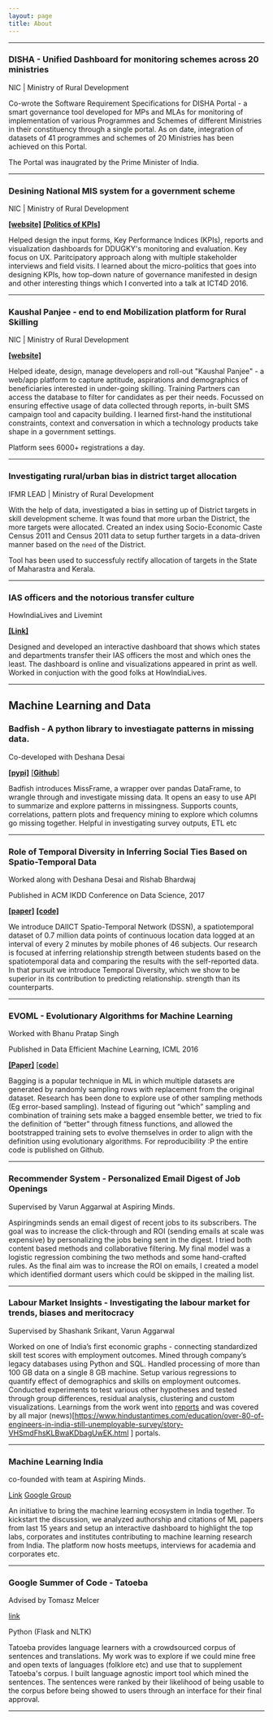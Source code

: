 ```yaml
---
layout: page
title: About
---
```


___

### DISHA - Unified Dashboard for monitoring schemes across 20 ministries
 NIC | Ministry of Rural Development

Co-wrote the Software Requirement Specifications for DISHA Portal - a smart governance tool developed for MPs and MLAs for monitoring of implementation of various Programmes and Schemes of different Ministries in their constituency through a single portal. As on date, integration of datasets of 41 programmes and schemes of 20 Ministries has been achieved on this Portal. 

The Portal was inaugrated by the Prime Minister of India.

___


### Desining National MIS system for a government scheme
NIC | Ministry of Rural Development

[**[website]**](http://ddugky.gov.in/mprmis/) [**[Politics of KPIs]**](http://schd.ws/hosted_files/2017ict4dconference/b5/Politics%20of%20KPIs.pdf)

Helped design the input forms, Key Performance Indices (KPIs), reports and visualization dashboards for DDUGKY's monitoring and evaluation.
Key focus on UX. Paritcipatory approach along with multiple stakeholder interviews and field visits. 
I learned about the micro-politics that goes into designing KPIs, how top-down nature of governance manifested in design and other interesting things which I converted into a talk at ICT4D 2016.

___

### Kaushal Panjee - end to end Mobilization platform for Rural Skilling
NIC | Ministry of Rural Development

[**[website]**](http://kaushalpanjee.nic.in)

Helped ideate, design, manage developers and roll-out "Kaushal Panjee" - a web/app platform to capture aptitude, aspirations and demographics
of beneficiaries interested in under-going skilling. Training Partners can access the database to filter for candidates as per their needs.
Focussed on ensuring effective usage of data collected through reports, in-built SMS campaign tool and capacity building.
I learned first-hand the institutional constraints, context and conversation in which a technology products take shape in a government settings.

Platform sees 6000+ registrations a day.

___

### Investigating rural/urban bias in district target allocation
IFMR LEAD | Ministry of Rural Development

With the help of data, investigated a bias in setting up of District targets in skill development scheme. It was found that more urban the District, the more targets were allocated. Created an index using Socio-Economic Caste Census 2011 and Census 2011 data to setup further targets in a data-driven manner based on the `need` of the District.

Tool has been used to successfuly rectify allocation of targets in the State of Maharastra and Kerala.

___

### IAS officers and the notorious transfer culture
HowIndiaLives and Livemint

[**[Link]**](http://www.livemint.com/Politics/jSvUSWHe6tq0zBTRKENycJ/IAS-officers-and-the-notorious-transfer-culture.html)

Designed and developed an interactive dashboard that shows which states and departments transfer their IAS officers the most and which ones the least. The dashboard is online and visualizations appeared in print as well. Worked in conjuction with the good folks at HowIndiaLives.

___

## Machine Learning and Data
### Badfish - A python library to investiagate patterns in missing data.
Co-developed with Deshana Desai 

[**[pypi]**](https://pypi.python.org/pypi/badfish/0.1.2) [[**Github**]](http://github.com/harshnisar/badfish)

Badfish introduces MissFrame, a wrapper over pandas DataFrame, to wrangle through and investigate missing data. It opens an easy to use API to summarize and explore patterns in missingness. Supports counts, correlations, pattern plots and frequency mining to explore which columns go missing together. Helpful in investigating survey outputs, ETL etc

___

### Role of Temporal Diversity in Inferring Social Ties Based on Spatio-Temporal Data
Worked along with Deshana Desai and Rishab Bhardwaj

Published in ACM IKDD Conference on Data Science, 2017

[**[paper]**](https://dl.acm.org/citation.cfm?id=3041836) [**[code]**](https://github.com/deshanadesai/Geospat) 

We introduce DAIICT Spatio-Temporal Network (DSSN), a spatiotemporal dataset of 0.7 million data points of continuous location data logged at an interval of every 2 minutes by mobile phones of 46 subjects. Our research is focused at inferring relationship strength between students based on the spatiotemporal data and comparing the results with the self-reported data. In that pursuit we introduce Temporal Diversity, which we show to be superior in its contribution to predicting relationship.
strength than its counterparts.

___

### EVOML - Evolutionary Algorithms for Machine Learning
Worked with Bhanu Pratap Singh

Published in Data Efficient Machine Learning, ICML 2016

[**[Paper]**](https://arxiv.org/pdf/1610.00465.pdf.) [[**code**]](https://github.com/EvoML/EvoML)

Bagging is a popular technique in ML in which multiple datasets are generated by randomly sampling rows with replacement from the original dataset. Research has been done to explore use of other sampling methods (Eg error-based sampling). Instead of figuring out “which” sampling and combination of training sets make a bagged ensemble better, we tried to fix the definition of “better” through fitness functions, and allowed the bootstrapped training sets to evolve themselves in order to align with the definition using evolutionary algorithms. For reproducibility :P the entire code is published on Github.

___

### Recommender System - Personalized Email Digest of Job Openings
Supervised by Varun Aggarwal at Aspiring Minds.

Aspiringminds sends an email digest of recent jobs to its subscribers. The goal was to increase the click-through and ROI (sending emails at scale was expensive) by personalizing the jobs being sent in the digest. I tried both content based methods and collaborative filtering.  My final model was a logistic regression combining the two methods and some hand-crafted rules. As the final aim was to increase the ROI on emails, I created a model which identified dormant users which could be skipped in the mailing list. 

___

### Labour Market Insights - Investigating the labour market for trends, biases and meritocracy
Supervised by Shashank Srikant, Varun Aggarwal

Worked on one of India’s first economic graphs - connecting standardized skill test scores with employment outcomes. Mined through company’s legacy databases using Python and SQL. Handled processing of more than 100 GB data on a single 8 GB machine. 
Setup various regressions to quantify effect of demographics and skills on employment outcomes. 
Conducted experiments to test various other hypotheses and tested through group differences, residual analysis, clustering and custom visualizations. 
Learnings from the work went into [reports](http://www.aspiringminds.com/sites/default/files/National%20Employability%20Report%20-%20Engineers%2C%20Annual%20Report%202014.pdf) and was covered by all major (news)[https://www.hindustantimes.com/education/over-80-of-engineers-in-india-still-unemployable-survey/story-VHSmdFhsKLBwaKDbagUwEK.html
] portals.

___

### Machine Learning India
co-founded with team at Aspiring Minds.

[Link](http://ml-india.org) [Google Group](https://groups.google.com/forum/?hl=en#!forum/ml-india)

An initiative to bring the machine learning ecosystem in India together. To kickstart the discussion, we analyzed authorship and citations of ML papers from last 15 years and setup an interactive dashboard to highlight the top labs, corporates and institutes contributing to machine learning research from India. The platform now hosts meetups, interviews for academia and corporates etc. 

___

### Google Summer of Code - Tatoeba
Advised by Tomasz Melcer

[link](http://tatoeba.org)

Python (Flask and NLTK)

Tatoeba provides language learners with a crowdsourced corpus of sentences and translations. My work was to explore if we could mine free and open texts of languages (folklore etc) and use that to supplement Tatoeba's corpus. I built language agnostic import tool which mined the sentences. The sentences were ranked by their likelihood of being usable to the corpus before being showed to users through an interface for their final approval.  

___


